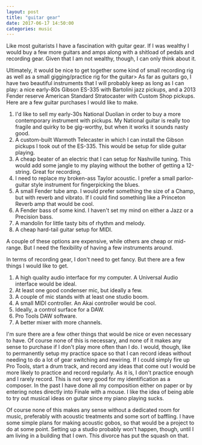 ```yaml
---
layout: post
title: "guitar gear"
date: 2017-06-17 14:50:00
categories: music
---
```


Like most guitarists I have a fascination with guitar gear. If I was wealthy I would buy a few more guitars and amps along with a shitload of pedals and recording gear. Given that I am not wealthy, though, I can only think about it.

Ultimately, it would be nice to get together some kind of small recording rig as well as a small gigging/practice rig for the guitar> As far as guitars go, I have two beautiful instruments that I will probably keep as long as I can play: a nice early-80s Gibson ES-335 with Bartolini jazz pickups, and a 2013 Fender reserve American Standard Stratocaster with Custom Shop pickups. Here are a few guitar purchases I would like to make.

1. I'd like to sell my early-30s National Duolian in order to buy a more contemporary instrument with pickups. My National guitar is really too fragile and quirky to be gig-worthy, but when it works it sounds nasty good.
2. A custom-built Warmoth Telecaster in which I can install the Gibson pickups I took out of the ES-335. This would be setup for slide guitar playing.
3. A cheap beater of an electric that I can setup for Nashville tuning. This would add some jangle to my playing without the bother of getting a 12-string. Great for recording.
4. I need to replace my broken-ass Taylor acoustic. I prefer a small parlor-guitar style instrument for fingerpicking the blues.
5. A small Fender tube amp. I would prefer something the size of a Champ, but with reverb and vibrato. If I could find something like a Princeton Reverb amp that would be cool.
6. A Fender bass of some kind. I haven't set my mind on either a Jazz or a Precision bass.
7. A mandolin for little tasty bits of rhythm and melody.
8. A cheap hard-tail guitar setup for MIDI.

A couple of these options are expensive, while others are cheap or mid-range. But I need the flexibility of having a few instruments around.

In terms of recording gear, I don't need to get fancy. But there are a few things I would like to get.

1. A high quality audio interface for my computer. A Universal Audio interface would be ideal.
2. At least one good condenser mic, but ideally a few.
3. A couple of mic stands with at least one studio boom.
4. A small MIDI controller. An Akai controller would be cool.
5. Ideally, a control surface for a DAW.
6. Pro Tools DAW software.
7. A better mixer with more channels.

I'm sure there are a few other things that would be nice or even necessary to have. Of course none of this is necessary, and none of it makes any sense to purchase if I don't play more often than I do. I would, though, like to permanently setup my practice space so that I can record ideas without needing to do a lot of gear switching and rewiring. If I could simply fire up Pro Tools, start a drum track, and record any ideas that come out I would be more likely to practice and record regularly. As it is, I don't practice enough and I rarely record. This is not very good for my identification as a composer. In the past I have done all my composition either on paper or by entering notes directly into Finale with a mouse. I like the idea of being able to try out musical ideas on guitar since my piano playing sucks.

Of course none of this makes any sense without a dedicated room for music, preferably with acoustic treatments and some sort of baffling. I have some simple plans for making acoustic gobos, so that would be a project to do at some point. Setting up a studio probably won't happen, though, until I am living in a building that I own. This divorce has put the squash on that.
